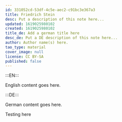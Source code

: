 ```yaml
---
id: 331052cd-53df-4c5e-aec2-c91bc3e367a3
title: Friedrich Stein
desc: Put a description of this note here...
updated: 1619025980102
created: 1619025980102
title_de: Add a german title here
desc_de: Put a DE description of this note here...
author: Author name(s) here.
tao_type: material
cover_image: null
license: CC BY-SA
published: false
---
```


:::EN:::

English content goes here.

:::DE:::

German content goes here.

Testing here
